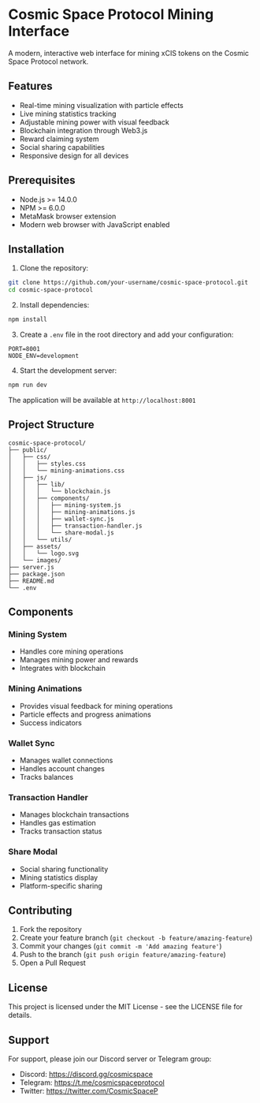 # Cosmic Space Protocol Mining Interface

A modern, interactive web interface for mining xCIS tokens on the Cosmic Space Protocol network.

## Features

- Real-time mining visualization with particle effects
- Live mining statistics tracking
- Adjustable mining power with visual feedback
- Blockchain integration through Web3.js
- Reward claiming system
- Social sharing capabilities
- Responsive design for all devices

## Prerequisites

- Node.js >= 14.0.0
- NPM >= 6.0.0
- MetaMask browser extension
- Modern web browser with JavaScript enabled

## Installation

1. Clone the repository:
```bash
git clone https://github.com/your-username/cosmic-space-protocol.git
cd cosmic-space-protocol
```

2. Install dependencies:
```bash
npm install
```

3. Create a `.env` file in the root directory and add your configuration:
```env
PORT=8001
NODE_ENV=development
```

4. Start the development server:
```bash
npm run dev
```

The application will be available at `http://localhost:8001`

## Project Structure

```
cosmic-space-protocol/
├── public/
│   ├── css/
│   │   ├── styles.css
│   │   └── mining-animations.css
│   ├── js/
│   │   ├── lib/
│   │   │   └── blockchain.js
│   │   ├── components/
│   │   │   ├── mining-system.js
│   │   │   ├── mining-animations.js
│   │   │   ├── wallet-sync.js
│   │   │   ├── transaction-handler.js
│   │   │   └── share-modal.js
│   │   └── utils/
│   ├── assets/
│   │   └── logo.svg
│   └── images/
├── server.js
├── package.json
├── README.md
└── .env
```

## Components

### Mining System
- Handles core mining operations
- Manages mining power and rewards
- Integrates with blockchain

### Mining Animations
- Provides visual feedback for mining operations
- Particle effects and progress animations
- Success indicators

### Wallet Sync
- Manages wallet connections
- Handles account changes
- Tracks balances

### Transaction Handler
- Manages blockchain transactions
- Handles gas estimation
- Tracks transaction status

### Share Modal
- Social sharing functionality
- Mining statistics display
- Platform-specific sharing

## Contributing

1. Fork the repository
2. Create your feature branch (`git checkout -b feature/amazing-feature`)
3. Commit your changes (`git commit -m 'Add amazing feature'`)
4. Push to the branch (`git push origin feature/amazing-feature`)
5. Open a Pull Request

## License

This project is licensed under the MIT License - see the LICENSE file for details.

## Support

For support, please join our Discord server or Telegram group:
- Discord: https://discord.gg/cosmicspace
- Telegram: https://t.me/cosmicspaceprotocol
- Twitter: https://twitter.com/CosmicSpaceP 
